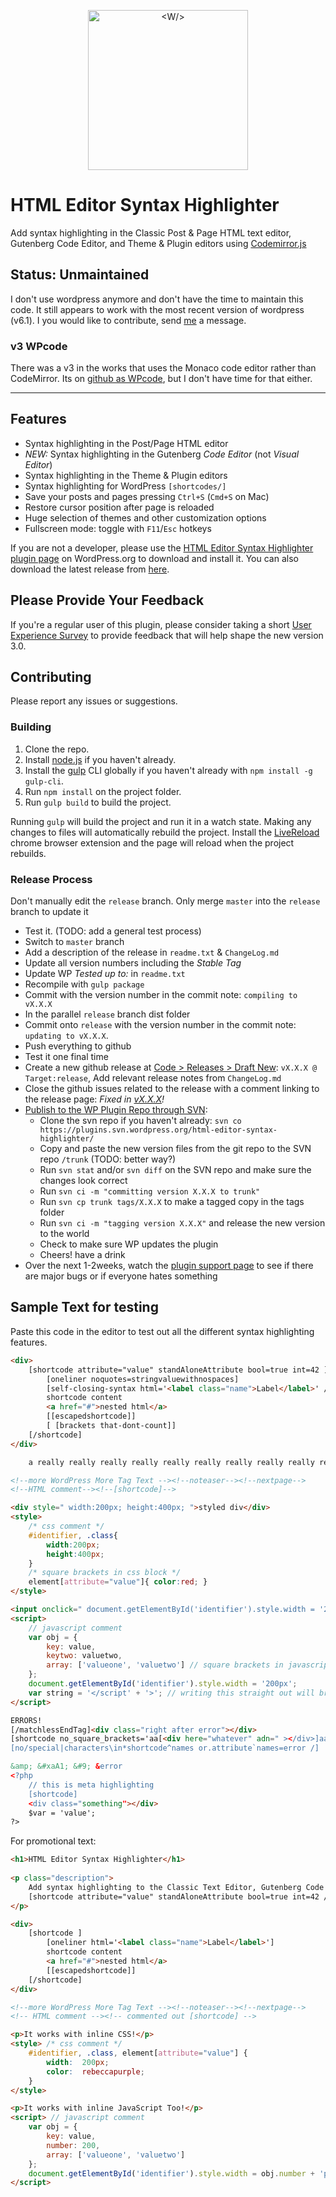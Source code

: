 <p align="center">
    <img width="256" src="https://raw.githubusercontent.com/mukhortov/HESH-WordPress-Plugin/master/assets/icon.svg?sanitize=true" alt="<W/>">
</p>

# HTML Editor Syntax Highlighter

Add syntax highlighting in the Classic Post & Page HTML text editor, Gutenberg Code Editor, and Theme & Plugin editors using [Codemirror.js](http://codemirror.net/)

## Status: Unmaintained
I don't use wordpress anymore and don't have the time to maintain this code. It still appears to work with the most recent version of wordpress (v6.1). I you would like to contribute, send [me](https://github.com/arniebradfo) a message.

### v3 WPcode
There was a v3 in the works that uses the Monaco code editor rather than CodeMirror. Its on [github as WPcode](https://github.com/arniebradfo/wp-code), but I don't have time for that either.

---

## Features

* Syntax highlighting in the Post/Page HTML editor
* _NEW:_ Syntax highlighting in the Gutenberg _Code Editor_ (not _Visual Editor_)
* Syntax highlighting in the Theme & Plugin editors
* Syntax highlighting for WordPress `[shortcodes/]`
* Save your posts and pages pressing `Ctrl+S` (`Cmd+S` on Mac)
* Restore cursor position after page is reloaded
* Huge selection of themes and other customization options
* Fullscreen mode: toggle with `F11`/`Esc` hotkeys

If you are not a developer, please use the [HTML Editor Syntax Highlighter plugin page](http://wordpress.org/plugins/html-editor-syntax-highlighter/) on WordPress.org to download and install it. You can also download the latest release from [here](https://github.com/mukhortov/HESH-WordPress-Plugin/releases).

## Please Provide Your Feedback
If you're a regular user of this plugin, please consider taking a short [User Experience Survey](https://goo.gl/forms/xvaHgd7sZEbBbFAL2) to provide feedback that will help shape the new version 3.0.


## Contributing

Please report any issues or suggestions.

### Building
1. Clone the repo.
2. Install [node.js](https://nodejs.org/) if you haven't already.
3. Install the [gulp](http://gulpjs.com/) CLI globally if you haven't already with `npm install -g gulp-cli`.
4. Run `npm install` on the project folder.
5. Run `gulp build` to build the project.

Running `gulp` will build the project and run it in a watch state. Making any changes to files will automatically rebuild the project. Install the [LiveReload](https://chrome.google.com/webstore/detail/livereload/jnihajbhpnppcggbcgedagnkighmdlei) chrome browser extension and the page will reload when the project rebuilds.

### Release Process
Don't manually edit the `release` branch. Only merge `master` into the `release` branch to update it
- Test it. (TODO: add a general test process)
- Switch to `master` branch
- Add a description of the release in `readme.txt` & `ChangeLog.md`
- Update all version numbers including the _Stable Tag_
- Update WP _Tested up to:_ in `readme.txt`
- Recompile with `gulp package`
- Commit with the version number in the commit note: `compiling to vX.X.X`
- In the parallel `release` branch dist folder
- Commit onto `release` with the version number in the commit note: `updating to vX.X.X`.
- Push everything to github
- Test it one final time
- Create a new github release at [Code > Releases > Draft New](https://github.com/mukhortov/HESH-WordPress-Plugin/releases/new): `vX.X.X @ Target:release`, Add relevant release notes from `ChangeLog.md`
- Close the github issues related to the release with a comment linking to the release page: _Fixed in [vX.X.X](https://github.com/mukhortov/HESH-WordPress-Plugin/releases/tag/vX.X.X)!_
- [Publish to the WP Plugin Repo through SVN](https://developer.wordpress.org/plugins/wordpress-org/how-to-use-subversion/#editing-existing-files):
    - Clone the svn repo if you haven't already: `svn co https://plugins.svn.wordpress.org/html-editor-syntax-highlighter/`
	- Copy and paste the new version files from the git repo to the SVN repo `/trunk` (TODO: better way?)
	- Run `svn stat` and/or `svn diff` on the SVN repo and make sure the changes look correct
	- Run `svn ci -m "committing version X.X.X to trunk"`
	- Run `svn cp trunk tags/X.X.X` to make a tagged copy in the tags folder
	- Run `svn ci -m "tagging version X.X.X"` and release the new version to the world
	- Check to make sure WP updates the plugin
	- Cheers! have a drink
- Over the next 1-2weeks, watch the [plugin support page](https://wordpress.org/support/plugin/html-editor-syntax-highlighter) to see if there are major bugs or if everyone hates something

## Sample Text for testing
Paste this code in the editor to test out all the different syntax highlighting features.

```HTML
<div>
	[shortcode attribute="value" standAloneAttribute bool=true int=42 ]
		[oneliner noquotes=stringvaluewithnospaces]
		[self-closing-syntax html='<label class="name">Label</label>' /]
		shortcode content 
		<a href="#">nested html</a>
		[[escapedshortcode]]
		[ [brackets that-dont-count]]
	[/shortcode]
</div>

	a really really really really really really really really really really really really really really really really really really really really really really really really really really really really really really really really really really really really really really really really really really really really really long line that should wrap and indent properly

<!--more WordPress More Tag Text --><!--noteaser--><!--nextpage-->
<!--HTML comment--><!--[shortcode]-->

<div style=" width:200px; height:400px; ">styled div</div>
<style>
	/* css comment */
	#identifier, .class{
		width:200px;
		height:400px;
	}
	/* square brackets in css block */
	element[attribute="value"]{ color:red; }
</style>

<input onclick=" document.getElementById('identifier').style.width = '200px'; "/>
<script>
	// javascript comment
	var obj = {
		key: value,
		keytwo: valuetwo,
		array: ['valueone', 'valuetwo'] // square brackets in javascript block
	};
	document.getElementById('identifier').style.width = '200px';
	var string = '</script' + '>'; // writing this straight out will break the mix
</script>

ERRORS!
[/matchlessEndTag]<div class="right after error"></div>
[shortcode no_square_brackets='aa[<div here="whatever" adn=" ></div>]aaa']
[no/special|characters\in*shortcode^names or.attribute`names=error /]

&amp; &#xaA1; &#9; &error
<?php 
	// this is meta highlighting
	[shortcode] 
	<div class="something"></div>
	$var = 'value'; 
?>
```

For promotional text:

```HTML
<h1>HTML Editor Syntax Highlighter</h1>
	
<p class="description">
	Add syntax highlighting to the Classic Text Editor, Gutenberg Code Editor, and Theme &amp; Plugin Editors. It also highlights [[shortcodes]] like HTML!
	[shortcode attribute="value" standAloneAttribute bool=true int=42 /]
</p>

<div>
	[shortcode ]
		[oneliner html='<label class="name">Label</label>']
		shortcode content 
		<a href="#">nested html</a>
		[[escapedshortcode]]
	[/shortcode]
</div>

<!--more WordPress More Tag Text --><!--noteaser--><!--nextpage-->
<!-- HTML comment --><!-- commented out [shortcode] -->

<p>It works with inline CSS!</p>
<style> /* css comment */
	#identifier, .class, element[attribute="value"] {
		width:  200px;
		color:  rebeccapurple;
	}
</style>

<p>It works with inline JavaScript Too!</p>
<script> // javascript comment
	var obj = {
		key: value,
		number: 200,
		array: ['valueone', 'valuetwo'] 
	};
	document.getElementById('identifier').style.width = obj.number + 'px';
</script>

```
